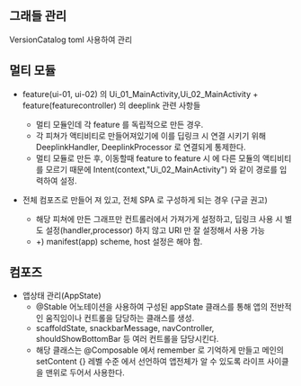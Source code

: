 ## 그래들 관리
VersionCatalog toml 사용하여 관리

## 멀티 모듈
+ feature(ui-01, ui-02) 의 Ui_01_MainActivity,Ui_02_MainActivity + feature(featurecontroller) 의 deeplink 관련 사항들
  - 멀티 모듈인데 각 feature 를 독립적으로 만든 경우.
  - 각 피쳐가 액티비티로 만들어져있기에 이를 딥링크 시 연결 시키기 위해 DeeplinkHandler, DeeplinkProcessor 로 연결되게 통제한다.
  - 멀티 모듈로 만든 후, 이동할때 feature to feature 시 에 다른 모듈의 액티비티를 모르기 때문에 Intent(context,"Ui_02_MainActivity") 와 같이 경로를 입력하여 설정. 

+ 전체 컴포즈로 만들어 져 있고, 전체 SPA 로 구성하게 되는 경우 (구글 권고)
  - 해당 피쳐에 만든 그래프만 컨트롤러에서 가져가게 설정하고, 딥링크 사용 시 별도 설정(handler,processor) 하지 않고 URI 만 잘 설정해서 사용 가능
  - +) manifest(app) scheme, host 설정은 해야 함.

## 컴포즈 
+ 앱상태 관리(AppState)
  - @Stable 어노테이션을 사용하여 구성된 appState 클래스를 통해 앱의 전반적인 움직임이나 컨트롤을 담당하는 클래스를 생성.
  - scaffoldState, snackbarMessage, navController, shouldShowBottomBar 등 여러 컨트롤을 담당시킨다.
  - 해당 클래스는 @Composable 에서 remember 로 기억하게 만들고 메인의 setContent {} 레벨 수준 에서 선언하여 앱전체가 알 수 있도록 라이프 사이클을 맨위로 두어서 사용한다.
